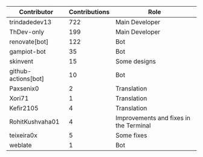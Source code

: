 | Contributor | Contributions | Role |
| ------------ | -------------- | ---- |
| trindadedev13 | 722 | Main Developer |
| ThDev-only | 199 | Main Developer |
| renovate[bot] | 122 | Bot |
| gampiot-bot | 35 | Bot |
| skinvent | 15 | Some designs |
| github-actions[bot] | 10 | Bot |
| Paxsenix0 | 2 | Translation |
| Xori71 | 1 | Translation |
| Kefir2105 | 4 | Translation |
| RohitKushvaha01 | 4 | Improvements and fixes in the Terminal |
| teixeira0x | 5 | Some fixes |
| weblate | 1 | Bot |

